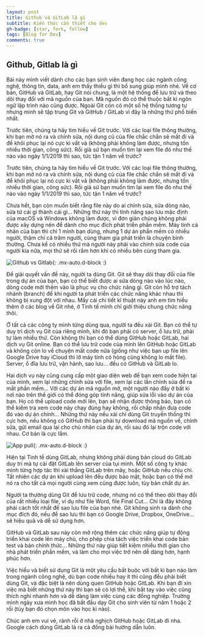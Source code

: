 ```yaml
---
layout: post
title: Github và GitLab là gì
subtitle: Kiến thức cần thiết cho dev
gh-badge: [star, fork, follow]
tags: [Blog for Dev]
comments: true
---
```


## Github, Gitlab là gì

Bài này mình viết dành cho các bạn sinh viên đang học các ngành công nghệ, thông tin, data, anh em thấy thiếu gì thì bổ sung giúp mình nhé. Về cơ bản, GitHub và GitLab, hay Git nói chung, là một hệ thống để lưu trữ và theo dõi thay đổi với mã nguồn của bạn. Mã nguồn đó có thể thuộc bất kì ngôn ngữ lập trình nào cũng được. Ngoài Git còn có một số hệ thống tương tự nhưng mình sẽ tập trung Git và GitHub / GitLab vì đây là những thứ phổ biến nhất.

Trước tiên, chúng ta hãy tìm hiểu về Git trước. Với các loại file thông thường, khi bạn mở nó ra và chỉnh sửa, nội dung cũ của file chắc chắn sẽ mất đi và để khôi phục lại nó cực kì vất vả (không phải không làm được, nhưng tốn nhiều thời gian, công sức). Rồi giả sử bạn muốn tìm lại xem file đó như thế nào vào ngày 1/1/2019 thì sao, tức tận 1 năm về trước?  

Trước tiên, chúng ta hãy tìm hiểu về Git trước. Với các loại file thông thường, khi bạn mở nó ra và chỉnh sửa, nội dung cũ của file chắc chắn sẽ mất đi và để khôi phục lại nó cực kì vất vả (không phải không làm được, nhưng tốn nhiều thời gian, công sức). Rồi giả sử bạn muốn tìm lại xem file đó như thế nào vào ngày 1/1/2019 thì sao, tức tận 1 năm về trước?

Chưa hết, bạn còn muốn biết rằng file này do ai chỉnh sửa, sửa dòng nào, sửa từ cái gì thành cái gì... Những thứ này thì tính năng sao lưu mặc định của macOS và Windows không làm được, vì đơn giản chúng không phải được xây dựng nên để dành cho mục đích phát triển phần mềm. Máy tính cá nhân của bạn thì chỉ 1 mình bạn dùng, nhưng 1 dự án phần mềm có nhiều người, thậm chí cả trăm người, cùng tham gia phát triển là chuyện bình thường. Chưa kể có nhiều thứ mà người này phải vào chỉnh sửa code của người kia nữa, mọi thứ sẽ rối rắm hơn khi có nhiều bên cùng tham gia.

![Github vs Gitlab](https://kyo93.github.io\assets\img\4890110_github_pull.jpg){: .mx-auto.d-block :}

Để giải quyết vấn đề này, người ta dùng Git. Git sẽ thay dõi thay đổi của file trong dự án của bạn, bạn có thể biết được ai sửa dòng nào vào lúc nào, dòng code mới thêm vào là phục vụ cho chức năng gì. Git còn hỗ trợ tách nhánh (branch) để khi người ta phát triển các chức năng khác nhau thì không bị xung đột với nhau. Mấy cái chi tiết kĩ thuật này anh em tìm hiểu thêm ở các blog về Git nhé, ở Tinh tế mình chỉ giới thiệu chung chức năng thôi.

Ở tất cả các công ty mình từng dùng qua, người ta đều xài Git. Bạn có thể tự duy trì dịch vụ Git của riêng mình, khi đó bạn phải có server, ổ lưu trữ, phải tự làm nhiều thứ. Còn không thì bạn có thể dùng GitHub hoặc GitLab, hai dịch vụ Git online. Bạn có thể lưu trữ code của mình lên GitHub hoặc GitLab và không còn lo về chuyện mất code nữa (giống như việc bạn up file lên Google Drive hay iCloud thì lỡ máy tính có hỏng cũng không lo mất file). Server, ổ đĩa lưu trữ, vận hành, sao lưu... đều có GitHub và GitLab lo.

Hai dịch vụ này cũng cung cấp một giao diện web để bạn xem code hiện tại của mình, xem lại những chỉnh sửa với file, xem lại các lần chỉnh sửa để ra mắt phần mềm... Với các dự án mã nguồn mở, một người nào đấy ở bất kì nơi nào trên thế giới có thể đóng góp tính năng, giúp sửa lỗi vào dự án của bạn. Họ có thể upload code mới lên, bạn sẽ nhận được thông báo, bạn có thể kiểm tra xem code này chạy đúng hay không, rồi chấp nhận đưa code đó vào dự án chính... Những thứ này nếu xài chỉ dùng Git truyền thống thì cực hơn, nếu không có GitHub thì bạn phải tự download mã nguồn về, chỉnh sửa, gửi email qua lại cho chủ nhân của dự án, rồi sau đó lại trộn code với nhau. Cơ bản là cực lắm.

![App pull](https://kyo93.github.io\assets\img\4890121_git_hub_app.jpg){: .mx-auto.d-block :}

Hiện tại Tinh tế dùng GitLab, nhưng không phải dùng bản cloud do GitLab duy trì mà tự cài đặt GitLab lên server của tụi mình. Một số công ty khác mình từng hợp tác thì xài thẳng GitLab trên mây, hoặc GitHub nếu chịu chi. Tất nhiên các dự án khi upload lên đều được bảo mật, hoặc bạn có thể mở nó ra cho tất cả mọi người cùng xem cũng được luôn, tùy bản chất dự án.

Người ta thường dùng Git để lưu trữ code, nhưng nó có thể theo dõi thay đổi của rất nhiều loại file, ví dụ như file Word, file Final Cut... Chỉ là đây không phải cách tốt nhất để sao lưu file của bạn nhé. Git không sinh ra dành cho mục đích đó, nếu để sao lưu thì bạn có Google Drive, Dropbox, OneDrive... sẽ hiệu quả và dễ sử dụng hơn.

GitHub và GitLab sau này còn mở rộng thêm các chức năng giúp tự động triển khai code lên máy chủ, cho phép chia tách việc triển khai code bản test và bản chính thức... Những thứ này giúp tiết kiệm nhiều thời gian cho nhà phát triển phần mềm, và làm cho mọi việc trở nên dễ dàng hơn, hạnh phúc hơn.

Việc hiểu và biết sử dụng Git là một yêu cầu bắt buộc với bất kì bạn nào làm trong ngành công nghệ, dù bạn code nhiều hay ít thì cũng đều phải biết dùng Git, và đặc biệt là nên dùng quen GitHub hoặc GitLab. Khi bạn đi xin việc mà biết những thứ này thì bạn sẽ có lợi thế, khi bắt tay vào việc cũng thích nghi nhanh hơn và dễ dàng làm việc cùng các đồng nghiệp. Trường mình ngày xưa mình học đã bắt đầu dạy Git cho sinh viên từ năm 1 hoặc 2 rồi (tùy bạn đó chọn môn vào học kì nào).

Chúc anh em vui vẻ, rảnh rỗi ở nhà nghịch GitHub hoặc GitLab đi nha. Google cách dùng GitLab là ra cả đống bài hướng dẫn luôn.

